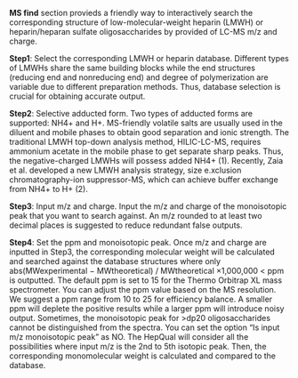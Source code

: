 **MS find** section provieds a friendly way to interactively search the corresponding structure of  low-molecular-weight heparin (LMWH) or heparin/heparan sulfate oligosaccharides by  provided of LC-MS m/z and charge.


**Step1**: Select the corresponding LMWH or heparin database. Different types of LMWHs share the same building blocks while the end structures (reducing end and nonreducing end) and degree of polymerization are variable due to different preparation methods. Thus, database selection is crucial for obtaining accurate output.

**Step2**: Selective adducted form. Two types of adducted forms are supported: NH4+ and H+. MS-friendly volatile salts are usually used in the diluent and mobile phases to obtain good separation and ionic strength. The traditional LMWH top-down analysis method, HILIC-LC-MS, requires ammonium acetate in the mobile phase to get separate sharp peaks. Thus, the negative-charged LMWHs will possess added NH4+ (1). Recently, Zaia et al. developed a new LMWH analysis strategy, size e.xclusion chromatography-ion suppressor-MS, which can achieve buffer exchange from NH4+ to H+ (2).

**Step3**: Input m/z and charge. Input the m/z and charge of the monoisotopic peak that you want to search against. An m/z rounded to at least two decimal places is suggested to reduce redundant false outputs.

**Step4**: Set the ppm and monoisotopic peak. Once m/z and charge are inputted in Step3, the corresponding molecular weight will be calculated and searched against the database structures where only abs(MWexperimental − MWtheoretical) / MWtheoretical ×1,000,000 < ppm is outputted. The default ppm is set to 15 for the Thermo Orbitrap XL mass spectrometer. You can adjust the ppm value based on the MS resolution. We suggest a ppm range from 10 to 25 for efficiency balance. A smaller ppm will deplete the positive results while a larger ppm will introduce noisy output. Sometimes, the monoisotopic peak for >dp20 oligosaccharides cannot be distinguished from the spectra. You can set the option “Is input m/z monoisotopic peak” as NO. The HepQual will consider all the possibilities where input m/z is the 2nd to 5th isotopic peak. Then, the corresponding monomolecular weight is calculated and compared to the database.

